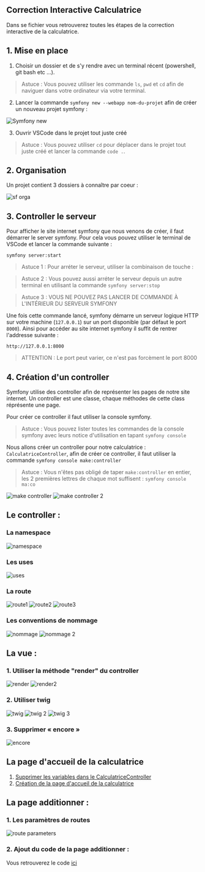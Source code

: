 ## Correction Interactive Calculatrice

Dans se fichier vous retrouverez toutes les étapes de la correction
interactive de la calculatrice.

## 1. Mise en place

1. Choisir un dossier et de s'y rendre avec un terminal récent (powershell, git bash etc ...).

> Astuce : Vous pouvez utiliser les commande `ls`, `pwd` et `cd` afin de naviguer
> dans votre ordinateur via votre terminal.

2. Lancer la commande `symfony new --webapp nom-du-projet` afin de créer un nouveau
   projet symfony :

![Symfony new](./img/symfony-new.png)

3. Ouvrir VSCode dans le projet tout juste créé

> Astuce : Vous pouvez utiliser `cd` pour déplacer dans le projet tout juste
> créé et lancer la commande `code .`.

## 2. Organisation

Un projet contient 3 dossiers à connaître par coeur :

![sf orga](./img/sf-orga.png)

## 3. Controller le serveur

Pour afficher le site internet symfony que nous venons de créer,
il faut démarrer le server symfony. Pour cela vous pouvez
utiliser le terminal de VSCode et lancer la commande suivante :

```
symfony server:start
```

> Astuce 1 : Pour arréter le serveur, utiliser la combinaison de
> touche : <Ctrl-C>

> Astuce 2 : Vous pouvez aussi arréter le serveur depuis un autre terminal
> en utilisant la commande `symfony server:stop`

> Astuce 3 : VOUS NE POUVEZ PAS LANCER DE COMMANDE À L'INTÉRIEUR
> DU SERVEUR SYMFONY

Une fois cette commande lancé, symfony démarre un serveur logique HTTP sur
votre machine (`127.0.0.1`) sur un port disponible (par défaut le port `8000`).
Ainsi pour accéder au site internet symfony il suffit de rentrer l'addresse suivante :

```
http://127.0.0.1:8000
```

> ATTENTION : Le port peut varier, ce n'est pas forcèment le port 8000

## 4. Création d'un controller

Symfony utilise des controller afin de représenter les pages de notre site
internet. Un controller est une classe, chaque méthodes de cette class
réprésente une page.

Pour créer ce controller il faut utiliser la console symfony.

> Astuce : Vous pouvez lister toutes les commandes de la console symfony
> avec leurs notice d'utilisation en tapant `symfony console`

Nous allons créer un controller pour notre calculatrice : `CalculatriceController`,
afin de créer ce controller, il faut utiliser la commande `symfony console make:controller`

> Astuce : Vous n'êtes pas obligé de taper `make:controller` en entier, les 2 premières
> lettres de chaque mot suffisent : `symfony console ma:co`

![make controller](./img/make%3Acontroller.png)
![make controller 2](./img/make%3Acontroller2.png)

## Le controller :

### La namespace

![namespace](./img/namespace.png)

### Les uses

![uses](./img/uses.png)

### La route

![route1](./img/route1.png)
![route2](./img/route2.png)
![route3](./img/route3.png)

### Les conventions de nommage

![nommage](./img/nommage1.png)
![nommage 2](./img/nommage2.png)

## La vue :

### 1. Utiliser la méthode "render" du controller

![render](./img/render.png)
![render2](./img/render2.png)

### 2. Utiliser twig

![twig](./img/twig1.png)
![twig 2](./img/twig2.png)
![twig 3](./img/twig3.png)

### 3. Supprimer « encore »

![encore](./img/encore.png)

## La page d'accueil de la calculatrice

1. [Supprimer les variables dans le CalculatriceController](https://github.com/Djeg/formation-symfony/commit/8ef315db300498fc5f636c654fed4b67c2b5f09b)
2. [Création de la page d'accueil de la calculatrice](https://github.com/Djeg/formation-symfony/commit/a89f491233bfde80b83a45f23247e6a7902812a0)

## La page additionner :

### 1. Les paramètres de routes

![route parameters](./img/route-params.png)

### 2. Ajout du code de la page additionner :

Vous retrouverez le code [ici](https://github.com/Djeg/formation-symfony/commit/445e8256ae8bceabe8c8cef3d1a9cd54f30e2cdc)
